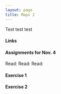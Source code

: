 ```yaml
---
layout: page
title: Maps 2
---
```


Test test test

#### Links

#### Assignments for Nov. 4

Read:
Read: 
Read: 

#### Exercise 1

#### Exercise 2